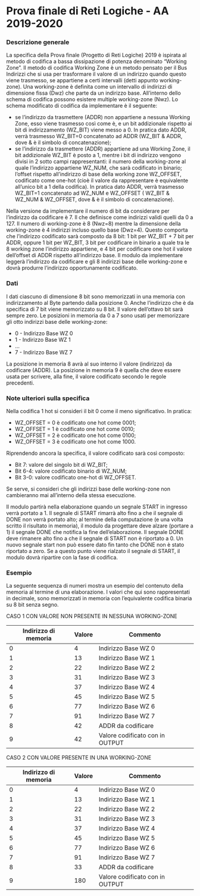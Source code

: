 # Prova finale di Reti Logiche - AA 2019-2020

### Descrizione generale
La specifica della Prova finale (Progetto di Reti Logiche) 2019 è ispirata al metodo di codifica a bassa dissipazione di potenza denominato “Working Zone”.
Il metodo di codifica Working Zone è un metodo pensato per il Bus Indirizzi che si usa per trasformare il valore di un indirizzo quando questo viene trasmesso, se appartiene a certi intervalli (detti appunto working-zone). Una working-zone è definita come un intervallo di indirizzi di dimensione fissa (Dwz) che parte da un indirizzo base. All’interno dello schema di codifica possono esistere multiple working-zone (Nwz).
Lo schema modificato di codifica da implementare è il seguente:
- se l’indirizzo da trasmettere (ADDR) non appartiene a nessuna Working Zone, esso viene trasmesso così come è, e un bit addizionale rispetto ai bit di indirizzamento (WZ_BIT) viene messo a 0. In pratica dato ADDR, verrà trasmesso WZ_BIT=0 concatenato ad ADDR (WZ_BIT & ADDR, dove & è il simbolo di concatenazione);
- se l’indirizzo da trasmettere (ADDR) appartiene ad una Working Zone, il bit addizionale WZ_BIT è posto a 1, mentre i bit di indirizzo vengono divisi in 2 sotto campi rappresentanti: il numero della working-zone al quale l’indirizzo appartiene WZ_NUM, che sarà codificato in binario; l’offset rispetto all’indirizzo di base della working zone WZ_OFFSET, codificato come one-hot (cioè il valore da rappresentare è equivalente all’unico bit a 1 della codifica).
In pratica dato ADDR, verrà trasmesso WZ_BIT=1 concatenato ad WZ_NUM e WZ_OFFSET ( WZ_BIT & WZ_NUM & WZ_OFFSET, dove & è il simbolo di concatenazione).

Nella versione da implementare il numero di bit da considerare per l’indirizzo da codificare è 7. Il che definisce come indirizzi validi quelli da 0 a 127. Il numero di working-zone è 8 (Nwz=8) mentre la dimensione della working-zone è 4 indirizzi incluso quello base (Dwz=4).
Questo comporta che l’indirizzo codificato sarà composto da 8 bit: 1 bit per WZ_BIT + 7 bit per ADDR, oppure 1 bit per WZ_BIT, 3 bit per codificare in binario a quale tra le 8 working zone l’indirizzo appartiene, e 4 bit per codificare one hot il valore dell’offset di ADDR rispetto all’indirizzo base.
Il modulo da implementare leggerà l’indirizzo da codificare e gli 8 indirizzi base delle working-zone e dovrà produrre l’indirizzo opportunamente codificato.

### Dati
I dati ciascuno di dimensione 8 bit sono memorizzati in una memoria con indirizzamento al Byte partendo dalla posizione 0. Anche l’indirizzo che è da specifica di 7 bit viene memorizzato su 8 bit. Il valore dell’ottavo bit sarà sempre zero.
Le posizioni in memoria da 0 a 7 sono usati per memorizzare gli otto indirizzi base delle working-zone:
- 0 - Indirizzo Base WZ 0
- 1 - Indirizzo Base WZ 1
- ...
- 7 - Indirizzo Base WZ 7

La posizione in memoria 8 avrà al suo interno il valore (indirizzo) da codificare (ADDR).
La posizione in memoria 9 è quella che deve essere usata per scrivere, alla fine, il valore codificato secondo le regole precedenti.

### Note ulteriori sulla specifica
Nella codifica 1 hot si consideri il bit 0 come il meno significativo. In pratica:
- WZ_OFFSET = 0 è codificato one hot come 0001;
- WZ_OFFSET = 1 è codificato one hot come 0010;
- WZ_OFFSET = 2 è codificato one hot come 0100;
- WZ_OFFSET = 3 è codificato one hot come 1000.

Riprendendo ancora la specifica, il valore codificato sarà così composto:
- Bit 7: valore del singolo bit di WZ_BIT; 
- Bit 6-4: valore codificato binario di WZ_NUM;
- Bit 3-0: valore codificato one-hot di WZ_OFFSET.

Se serve, si consideri che gli indirizzi base delle working-zone non cambieranno mai all’interno della stessa esecuzione.

Il modulo partirà nella elaborazione quando un segnale START in ingresso verrà portato a 1. Il segnale di START rimarrà alto fino a che il segnale di DONE non verrà portato alto; al termine della computazione (e una volta scritto il risultato in memoria), il modulo da progettare deve alzare (portare a 1) il segnale DONE che notifica la fine dell’elaborazione. Il segnale DONE deve rimanere alto fino a che il segnale di START non è riportato a 0. Un nuovo segnale start non può essere dato fin tanto che DONE non è stato riportato a zero. Se a questo punto viene rialzato il segnale di START, il modulo dovrà ripartire con la fase di codifica.

### Esempio
La seguente sequenza di numeri mostra un esempio del contenuto della memoria al termine di una elaborazione. I valori che qui sono rappresentati in decimale, sono memorizzati in memoria con l’equivalente codifica binaria su 8 bit senza segno.

CASO 1 CON VALORE NON PRESENTE IN NESSUNA WORKING-ZONE

|Indirizzo di memoria|Valore|Commento|
|--------------------|------|--------|
|0|4|Indirizzo Base WZ 0|
|1|13|Indirizzo Base WZ 1|
|2|22|Indirizzo Base WZ 2|
|3|31|Indirizzo Base WZ 3|
|4|37|Indirizzo Base WZ 4|
|5|45|Indirizzo Base WZ 5|
|6|77|Indirizzo Base WZ 6|
|7|91|Indirizzo Base WZ 7|
|8|42|ADDR da codificare|
|9|42|Valore codificato con in OUTPUT|

CASO 2 CON VALORE PRESENTE IN UNA WORKING-ZONE

|Indirizzo di memoria|Valore|Commento|
|--------------------|------|--------|
|0|4|Indirizzo Base WZ 0|
|1|13|Indirizzo Base WZ 1|
|2|22|Indirizzo Base WZ 2|
|3|31|Indirizzo Base WZ 3|
|4|37|Indirizzo Base WZ 4|
|5|45|Indirizzo Base WZ 5|
|6|77|Indirizzo Base WZ 6|
|7|91|Indirizzo Base WZ 7|
|8|33|ADDR da codificare|
|9|180|Valore codificato con in OUTPUT|
